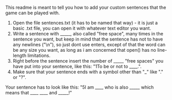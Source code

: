 This readme is meant to tell you how to add your custom sentences that the game can be played with.

1. Open the file sentences.txt (it has to be named that way) - it is just a basic .txt file, you can open it with whatever text editor you want.
2. Write a sentence with _____, also called "free space", many times in the sentence you want, but keep in mind that the sentence has not to have any newlines ("\n"), so just dont use enters, except of that the word can be any size you want, as long as i am concerned that open() has no line-length limitations.
3. Right before the sentence insert the number of _____ "free spaces" you have put into your sentence, like this: "1To be or not to ____.".
4. Make sure that your sentence ends with a symbol other than "_" like "." or "?".

Your sentence has to look like this:
"5I am ____ who is also _____ which means that ____ ____ and _____!"
